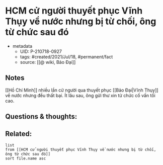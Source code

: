 # HCM cử người thuyết phục Vĩnh Thụy về nước nhưng bị từ chối, ông từ chức sau đó

- metadata
	- UID: P-210718-0927
	- tags: #created/2021/Jul/18, #permanent/fact 
	- source: [[@ wiki, Bảo Đại]]

## Notes
[[Hồ Chí Minh]] nhiều lần cử người qua thuyết phục [[Bảo Đại|Vĩnh Thụy]] về nước nhưng đều thất bại. Ít lâu sau, ông gửi thư xin từ chức cố vấn tối cao.

## Questions & thoughts:

## Related:
```dataview
list
from [[HCM cử người thuyết phục Vĩnh Thụy về nước nhưng bị từ chối, ông từ chức sau đó]]
sort file.name asc
```
